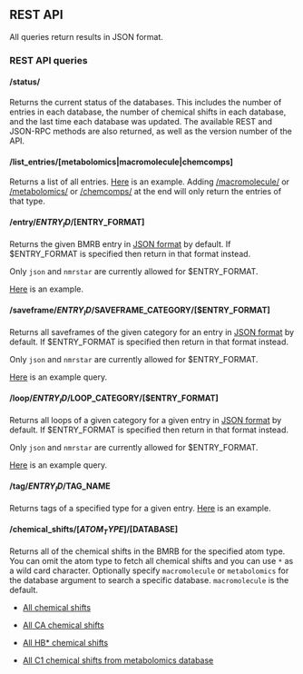 ## REST API

All queries return results in JSON format.

### REST API queries

#### /status/

Returns the current status of the databases. This includes the number of entries
in each database, the number of chemical shifts in each database, and the last
time each database was updated. The available REST and JSON-RPC methods are also
returned, as well as the version number of the API.

#### /list_entries/[metabolomics|macromolecule|chemcomps]

Returns a list of all entries.
[Here](http://webapi.bmrb.wisc.edu/current/rest/list_entries/)
is an example.
Adding
[/macromolecule/](http://webapi.bmrb.wisc.edu/current/rest/list_entries/macromolecule)
or
[/metabolomics/](http://webapi.bmrb.wisc.edu/current/rest/list_entries/metabolomics)
or
[/chemcomps/](http://webapi.bmrb.wisc.edu/current/rest/list_entries/chemcomps)
at the end will only return the entries of that type.

#### /entry/$ENTRY_ID/[$ENTRY_FORMAT]

Returns the given BMRB entry in [JSON format](ENTRY.md#entry) by default. If
$ENTRY_FORMAT is specified then return in that format instead.

Only `json` and `nmrstar` are currently allowed for $ENTRY_FORMAT.

[Here](http://webapi.bmrb.wisc.edu/current/rest/entry/15000/) is an example.

#### /saveframe/$ENTRY_ID/$SAVEFRAME_CATEGORY/[$ENTRY_FORMAT]

Returns all saveframes of the given category for an entry in
[JSON format](ENTRY.md#saveframe) by default. If $ENTRY_FORMAT is specified then
return in that format instead.

Only `json` and `nmrstar` are currently allowed for $ENTRY_FORMAT.

[Here](http://webapi.bmrb.wisc.edu/current/rest/saveframe/15000/assigned_chemical_shifts)
is an example query.

#### /loop/$ENTRY_ID/$LOOP_CATEGORY/[$ENTRY_FORMAT]

Returns all loops of a given category for a given entry in
[JSON format](ENTRY.md#loop) by default. If $ENTRY_FORMAT is specified then
return in that format instead.

Only `json` and `nmrstar` are currently allowed for $ENTRY_FORMAT.

[Here](http://webapi.bmrb.wisc.edu/current/rest/loop/15000/_Sample_condition_variable)
is an example query.

#### /tag/$ENTRY_ID/$TAG_NAME

Returns tags of a specified type for a given entry.
[Here](http://webapi.bmrb.wisc.edu/current/rest/tag/15000/_Entry.Title)
is an example.

#### /chemical_shifts/[$ATOM_TYPE]/[$DATABASE]

Returns all of the chemical shifts in the BMRB for the specified atom type. You
can omit the atom type to fetch all chemical shifts and you can use `*` as a
wild card character. Optionally specify `macromolecule` or `metabolomics` for the
database argument to search a specific database. `macromolecule` is the default.

* [All chemical shifts](http://webapi.bmrb.wisc.edu/current/rest/chemical_shifts/)
* [All CA chemical shifts](http://webapi.bmrb.wisc.edu/current/rest/chemical_shifts/CA)
* [All HB* chemical shifts](http://webapi.bmrb.wisc.edu/current/rest/chemical_shifts/HB*)

* [All C1 chemical shifts from metabolomics database](http://webapi.bmrb.wisc.edu/current/rest/chemical_shifts/C1/metabolomics)
